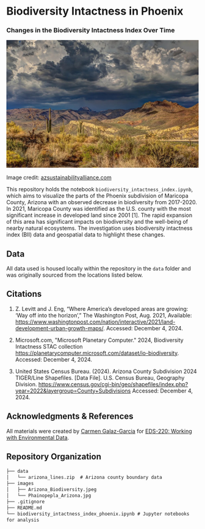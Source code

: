 # Biodiversity Intactness in Phoenix
### Changes in the Biodiversity Intactness Index Over Time

<img src="images/Arizona_Biodiversity.jpeg" width="800"/>

Image credit: [azsustainabilityalliance.com](https://www.azsustainabilityalliance.com/biodiversity-loss-in-arizona-what-we-can-do-about-it/)

This repository holds the notebook `biodiversity_intactness_index.ipynb`, which aims to visualize the parts of the Phoenix subdivision of Maricopa County, Arizona with an observed decrease in biodiversity from 2017-2020. In 2021, Maricopa County was identified as the U.S. county with the most significant increase in developed land since 2001 [1]. The rapid expansion of this area has significant impacts on biodiversity and the well-being of nearby natural ecosystems. The investigation uses biodiversity intactness index (BII) data and geospatial data to highlight these changes.

## Data

All data used is housed locally within the repository in the `data` folder and was originally sourced from the locations listed below. 

## Citations

1. Z. Levitt and J. Eng, “Where America’s developed areas are growing: ‘Way off into the horizon’,” The Washington Post, Aug. 2021, Available: https://www.washingtonpost.com/nation/interactive/2021/land-development-urban-growth-maps/. Accessed: December 4, 2024.

2. Microsoft.com, "Microsoft Planetary Computer."  2024,  Biodiversity Intactness STAC collection https://planetarycomputer.microsoft.com/dataset/io-biodiversity. Accessed: December 4, 2024.
    
3. United States Census Bureau. (2024). Arizona County Subdivision 2024 TIGER/Line Shapefiles. [Data File]. U.S. Census Bureau, Geography Division. https://www.census.gov/cgi-bin/geo/shapefiles/index.php?year=2022&layergroup=County+Subdivisions Accessed: December 4, 2024.
    
## Acknowledgments & References

All materials were created by [Carmen Galaz-Garcia](https://github.com/carmengg) for [EDS-220: Working with Environmental Data](https://meds-eds-220.github.io/MEDS-eds-220-course/).


## Repository Organization

```
├── data
│   └── arizona_lines.zip  # Arizona county boundary data
├── images
│   ├── Arizona_Biodiversity.jpeg
│   └── Phainopepla_Arizona.jpg
├── .gitignore
├── README.md
└── biodiversity_intactness_index_phoenix.ipynb # Jupyter notebooks for analysis
```

